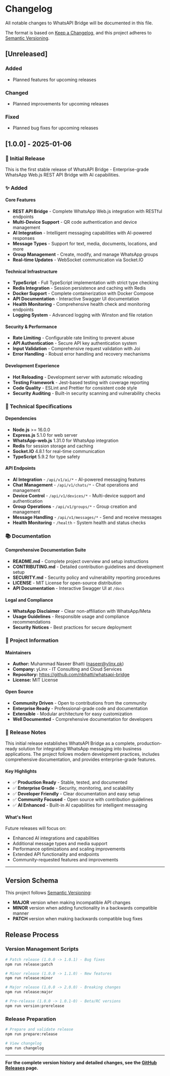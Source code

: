 # Changelog

All notable changes to WhatsAPI Bridge will be documented in this file.

The format is based on [Keep a Changelog](https://keepachangelog.com/en/1.0.0/),
and this project adheres to [Semantic Versioning](https://semver.org/spec/v2.0.0.html).

## [Unreleased]

### Added
- Planned features for upcoming releases

### Changed
- Planned improvements for upcoming releases

### Fixed
- Planned bug fixes for upcoming releases

## [1.0.0] - 2025-01-06

### 🎉 Initial Release

This is the first stable release of WhatsAPI Bridge - Enterprise-grade WhatsApp Web.js REST API Bridge with AI capabilities.

### ✨ Added

#### Core Features
- **REST API Bridge** - Complete WhatsApp Web.js integration with RESTful endpoints
- **Multi-Device Support** - QR code authentication and device management
- **AI Integration** - Intelligent messaging capabilities with AI-powered responses
- **Message Types** - Support for text, media, documents, locations, and more
- **Group Management** - Create, modify, and manage WhatsApp groups
- **Real-time Updates** - WebSocket communication via Socket.IO

#### Technical Infrastructure
- **TypeScript** - Full TypeScript implementation with strict type checking
- **Redis Integration** - Session persistence and caching with Redis
- **Docker Support** - Complete containerization with Docker Compose
- **API Documentation** - Interactive Swagger UI documentation
- **Health Monitoring** - Comprehensive health check and monitoring endpoints
- **Logging System** - Advanced logging with Winston and file rotation

#### Security & Performance
- **Rate Limiting** - Configurable rate limiting to prevent abuse
- **API Authentication** - Secure API key authentication system
- **Input Validation** - Comprehensive request validation with Joi
- **Error Handling** - Robust error handling and recovery mechanisms

#### Development Experience
- **Hot Reloading** - Development server with automatic reloading
- **Testing Framework** - Jest-based testing with coverage reporting
- **Code Quality** - ESLint and Prettier for consistent code style
- **Security Auditing** - Built-in security scanning and vulnerability checks

### 🔧 Technical Specifications

#### Dependencies
- **Node.js** >= 16.0.0
- **Express.js** 5.1.0 for web server
- **WhatsApp-web.js** 1.31.0 for WhatsApp integration  
- **Redis** for session storage and caching
- **Socket.IO** 4.8.1 for real-time communication
- **TypeScript** 5.9.2 for type safety

#### API Endpoints
- **AI Integration** - `/api/v1/ai/*` - AI-powered messaging features
- **Chat Management** - `/api/v1/chats/*` - Chat operations and management
- **Device Control** - `/api/v1/devices/*` - Multi-device support and authentication
- **Group Operations** - `/api/v1/groups/*` - Group creation and management
- **Message Handling** - `/api/v1/messages/*` - Send and receive messages
- **Health Monitoring** - `/health` - System health and status checks

### 📚 Documentation

#### Comprehensive Documentation Suite
- **README.md** - Complete project overview and setup instructions
- **CONTRIBUTING.md** - Detailed contribution guidelines and development setup
- **SECURITY.md** - Security policy and vulnerability reporting procedures
- **LICENSE** - MIT License for open-source distribution
- **API Documentation** - Interactive Swagger UI at `/docs`

#### Legal and Compliance
- **WhatsApp Disclaimer** - Clear non-affiliation with WhatsApp/Meta
- **Usage Guidelines** - Responsible usage and compliance recommendations
- **Security Notices** - Best practices for secure deployment

### 🏢 Project Information

#### Maintainers
- **Author:** Muhammad Naseer Bhatti (naseer@ylinx.pk)
- **Company:** yLinx - IT Consulting and Cloud Services
- **Repository:** https://github.com/nbhatti/whatsapi-bridge
- **License:** MIT License

#### Open Source
- **Community Driven** - Open to contributions from the community
- **Enterprise Ready** - Professional-grade code and documentation
- **Extensible** - Modular architecture for easy customization
- **Well Documented** - Comprehensive documentation for developers

### 🚀 Release Notes

This initial release establishes WhatsAPI Bridge as a complete, production-ready solution for integrating WhatsApp messaging into business applications. The project follows modern development practices, includes comprehensive documentation, and provides enterprise-grade features.

#### Key Highlights
- ✅ **Production Ready** - Stable, tested, and documented
- ✅ **Enterprise Grade** - Security, monitoring, and scalability
- ✅ **Developer Friendly** - Clear documentation and easy setup
- ✅ **Community Focused** - Open source with contribution guidelines
- ✅ **AI Enhanced** - Built-in AI capabilities for intelligent messaging

#### What's Next
Future releases will focus on:
- Enhanced AI integrations and capabilities
- Additional message types and media support
- Performance optimizations and scaling improvements
- Extended API functionality and endpoints
- Community-requested features and improvements

---

## Version Schema

This project follows [Semantic Versioning](https://semver.org/):

- **MAJOR** version when making incompatible API changes
- **MINOR** version when adding functionality in a backwards compatible manner  
- **PATCH** version when making backwards compatible bug fixes

## Release Process

### Version Management Scripts
```bash
# Patch release (1.0.0 -> 1.0.1) - Bug fixes
npm run release:patch

# Minor release (1.0.0 -> 1.1.0) - New features
npm run release:minor

# Major release (1.0.0 -> 2.0.0) - Breaking changes
npm run release:major

# Pre-release (1.0.0 -> 1.0.1-0) - Beta/RC versions
npm run version:prerelease
```

### Release Preparation
```bash
# Prepare and validate release
npm run prepare:release

# View changelog
npm run changelog
```

---

**For the complete version history and detailed changes, see the [GitHub Releases](https://github.com/nbhatti/whatsapi-bridge/releases) page.**

